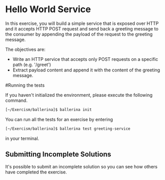 # Hello World Service

In this exercise, you will build a simple service that is exposed over HTTP and it accepts HTTP POST request and send back a greeting message to the consumer by appending the payload of the request to the greeting message.


The objectives are:

- Write an HTTP service that accepts only POST requests on a specific path (e.g. '/greet')
- Extract payload content and append it with the content of the greeting message. 

#Running the tests

If you haven't initialized the environment, please execute the following command. 
```sh
[~/Exercism/ballerina]$ ballerina init
```
You can run all the tests for an exercise by entering 
```sh
[~/Exercism/ballerina]$ ballerina test greeting-service
```
in your terminal.

## Submitting Incomplete Solutions
It's possible to submit an incomplete solution so you can see how others have completed the exercise.